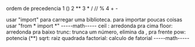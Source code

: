ordem de precedencia
1 ()
2 **
3 * / // %
4 + -

usar "import" para carregar uma biblioteca.
para importar poucas coisas usar "from * import *"
-----math-----
ceil : arredonda pra cima
floor: arredonda pra baixo
trunc: trunca um número, elimina da , pra frente
pow: potencia (**)
sqrt: raiz quadrada
factorial: calculo de fatorial
-----math-----